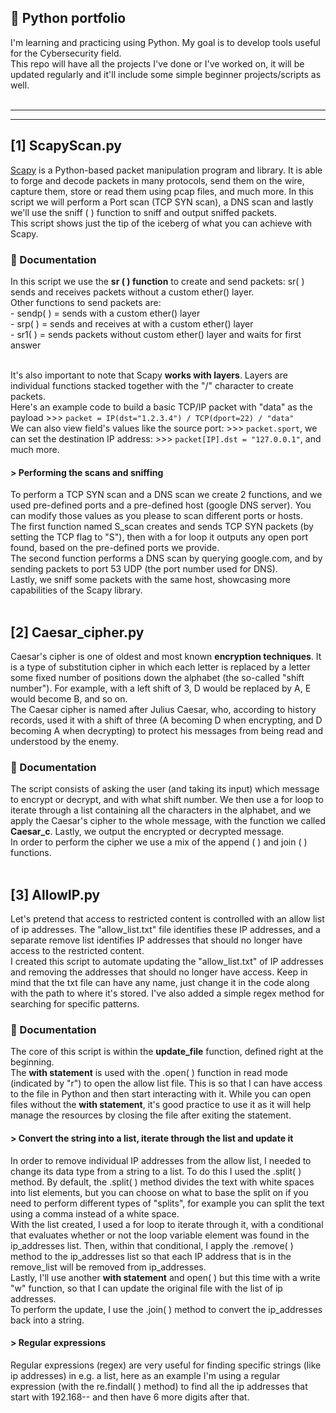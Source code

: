 <h2>🐍 Python portfolio </h2> 
I'm learning and practicing using Python. My goal is to develop tools useful for the Cybersecurity field. <br />
This repo will have all the projects I've done or I've worked on, it will be updated regularly and it'll include some simple beginner projects/scripts as well. <br />
<br />

__________________
__________________


<h2> [1] ScapyScan.py </h2>

 [Scapy](https://scapy.net/) is a Python-based packet manipulation program and library. It is able to forge and decode packets in many protocols, send them on the wire, capture them, store 
 or read them using pcap files, and much more. 
 In this script we will perform a Port scan (TCP SYN scan), a DNS scan and lastly we'll use the sniff ( ) function to sniff and output sniffed packets. <br />
 This script shows just the tip of the iceberg of what you can achieve with Scapy.

<h3> 🔸 Documentation </h3>
In this script we use the <b>sr ( ) function</b> to create and send packets: sr( ) sends and receives packets without a custom ether() layer. <br />
Other functions to send packets are: <br />
- sendp( ) = sends with a custom ether() layer  <br />
- srp( ) = sends and receives at with a custom ether() layer  <br />
- sr1( ) = sends packets without custom ether() layer and waits for first answer  <br /> <br />

It's also important to note that Scapy <b>works with layers</b>. Layers are individual functions stacked together with the "/" character to create packets. <br />
Here's an example code to build a basic TCP/IP packet with "data" as the payload >>> ```packet = IP(dst="1.2.3.4") / TCP(dport=22) / "data"``` <br />
We can also view field's values like the source port: >>> ```packet.sport```, we can set the destination IP address: >>> ```packet[IP].dst = "127.0.0.1"```, and much more.
<br />

<h4> > Performing the scans and sniffing </h4>
To perform a TCP SYN scan and a DNS scan we create 2 functions, and we used pre-defined ports and a pre-defined host (google DNS server). You can modify those values as you please to scan different ports or hosts. <br />
The first function named S_scan creates and sends TCP SYN packets (by setting the TCP flag to "S"), then with a for loop it outputs any open port found, based on the pre-defined ports we provide. <br />
The second function performs a DNS scan by querying google.com, and by sending packets to port 53 UDP (the port number used for DNS). <br />
Lastly, we sniff some packets with the same host, showcasing more capabilities of the Scapy library.
<br /> <br />

<h2> [2] Caesar_cipher.py </h2>
Caesar's cipher is one of oldest and most known <b>encryption techniques</b>. It is a type of substitution cipher in which each letter is replaced by a letter some fixed number of positions down the alphabet (the so-called "shift number"). 
For example, with a left shift of 3, D would be replaced by A, E would become B, and so on. <br />
The Caesar cipher is named after Julius Caesar, who, according to history records, used it with a shift of three (A becoming D when encrypting, and D becoming A when decrypting) to protect his messages from being read and understood by the enemy. 

<h3> 🔻 Documentation </h3>
The script consists of asking the user (and taking its input) which message to encrypt or decrypt, and with what shift number. We then use a for loop to iterate through a list containing all the characters in the alphabet, and we apply
the Caesar's cipher to the whole message, with the function we called <b>Caesar_c</b>. Lastly, we output the encrypted or decrypted message. <br />
In order to perform the cipher we use a mix of the append ( ) and join ( ) functions.
<br /> <br />

<h2> [3] AllowIP.py </h2>
 Let's pretend that access to restricted content is controlled with an allow list of ip addresses. The "allow_list.txt" file identifies these IP addresses, and a separate remove list identifies IP addresses that 
 should no longer have access to the restricted content. <br />
 I created this script to automate updating the "allow_list.txt" of IP addresses and removing the addresses that should no longer have access. Keep in mind that the txt file can have any name, 
 just change it in the code along with the path to where it's stored. I've also added a simple regex method for searching for specific patterns.

<h3> 🔹 Documentation </h3>
 The core of this script is within the <b>update_file</b> function, defined right at the beginning. <br />
 The <b>with statement</b> is used with the .open( ) function in read mode (indicated by "r") to open the allow list file. This is so that I can have access to the file in Python and then start interacting with it. 
 While you can open files without the <b>with statement</b>, it's good practice to use it as it will help manage the resources by closing the file after exiting the statement.

<h4> > Convert the string into a list, iterate through the list and update it </h4>

 In order to remove individual IP addresses from the allow list, I needed to change its data type from a string to a list. To do this I used the .split( ) method.
 By default, the .split( ) method divides the text with white spaces into list elements, but you can choose on what to base the split on if you need to perform different types of "splits", for example you can split
 the text using a comma instead of a white space. <br />
 With the list created, I used a for loop to iterate through it, with a conditional that evaluates whether or not the loop variable element was found in the ip_addresses list. 
 Then, within that conditional, I apply the .remove( ) method to the ip_addresses list so that each IP address that is in the remove_list will be removed from ip_addresses. <br />
 Lastly, I'll use another <b>with statement</b> and open( ) but this time with a write "w" function, so that I can update the original file with the list of ip addresses. <br />
 To perform the update, I use the .join( ) method to convert the ip_addresses back into a string.

<h4> > Regular expressions </h4> 

 Regular expressions (regex) are very useful for finding specific strings (like ip addresses) in e.g. a list, here as an example I'm using a regular expression (with the re.findall( ) method)
 to find all the ip addresses that start with 192.168-- and then have 6 more digits after that.


